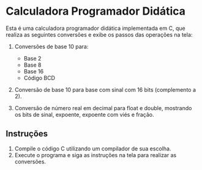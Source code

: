 # Calculadora Programador Didática

Esta é uma calculadora programador didática implementada em C, que realiza as seguintes conversões e exibe os passos das operações na tela:

1. Conversões de base 10 para:
   - Base 2
   - Base 8
   - Base 16
   - Código BCD

2. Conversão de base 10 para base com sinal com 16 bits (complemento a 2).

3. Conversão de número real em decimal para float e double, mostrando os bits de sinal, expoente, expoente com viés e fração.

## Instruções

1. Compile o código C utilizando um compilador de sua escolha.
2. Execute o programa e siga as instruções na tela para realizar as conversões.
